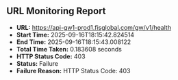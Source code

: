 ## URL Monitoring Report

- **URL:** https://api-gw1-prod1.fisglobal.com/gw/v1/health
- **Start Time:** 2025-09-16T18:15:42.824514
- **End Time:** 2025-09-16T18:15:43.008122
- **Total Time Taken:** 0.183608 seconds
- **HTTP Status Code:** 403
- **Status:** Failure
- **Failure Reason:** HTTP Status Code: 403
